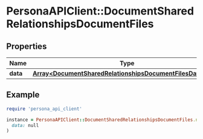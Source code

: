 # PersonaAPIClient::DocumentSharedRelationshipsDocumentFiles

## Properties

| Name | Type | Description | Notes |
| ---- | ---- | ----------- | ----- |
| **data** | [**Array&lt;DocumentSharedRelationshipsDocumentFilesDataInner&gt;**](DocumentSharedRelationshipsDocumentFilesDataInner.md) |  | [optional] |

## Example

```ruby
require 'persona_api_client'

instance = PersonaAPIClient::DocumentSharedRelationshipsDocumentFiles.new(
  data: null
)
```

